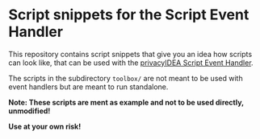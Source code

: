 # Script snippets for the Script Event Handler

This repository contains script snippets that give you an idea
how scripts can look like, that can be used with the 
[privacyIDEA Script Event Handler](https://privacyidea.readthedocs.io/en/latest/eventhandler/scripthandler.html).

The scripts in the subdirectory ``toolbox/`` are not meant to be used with event handlers but are
meant to run standalone.

**Note: These scripts are ment as example and not to be used directly, unmodified!**

**Use at your own risk!**
